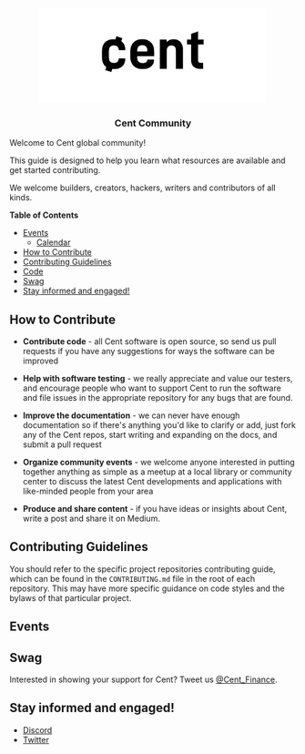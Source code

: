 <div align="center">
  <img alt="ReDoc logo" src="https://raw.githubusercontent.com/centfinance/Community/main/media-pack/logo.png" width="400px" />

  ### Cent Community
  
</div>

Welcome to Cent global community! 

This guide is designed to help you learn what resources are available and get started contributing.

We welcome builders, creators, hackers, writers and contributors of all kinds.

**Table of Contents**
<!-- TOC -->

  - [Events](#events)
    - [Calendar](#calendar)
  - [How to Contribute](#how-to-contribute)
  - [Contributing Guidelines](#contributing-guidelines)
  - [Code](#code)
  - [Swag](#swag)
  - [Stay informed and engaged!](#stay-informed-and-engaged)

<!-- /TOC -->

## How to Contribute

-  **Contribute code** - all Cent software is open source, so send us pull requests if you have any suggestions for ways the software can be improved

-  **Help with software testing** - we really appreciate and value our testers, and encourage people who want to support Cent to run the software and file issues in the appropriate repository for any bugs that are found.

-  **Improve the documentation** - we can never have enough documentation so if there's anything you'd like to clarify or add, just fork any of the Cent repos, start writing and expanding on the docs, and submit a pull request

-  **Organize community events** - we welcome anyone interested in putting together anything as simple as a meetup at a local library or community center to discuss the latest Cent developments and applications with like-minded people from your area

-  **Produce and share content** - if you have ideas or insights about Cent, write a post and share it on Medium.

## Contributing Guidelines

You should refer to the specific project repositories contributing guide, which can be found in the `CONTRIBUTING.md` file in the root of each repository. This may have more specific guidance on code styles and the bylaws of that particular project.

## Events

## Swag

Interested in showing your support for Cent?  Tweet us [@Cent_Finance](https://twitter.com/Cent_Finance).

## Stay informed and engaged!

- [Discord](https://discord.gg/bSXwRHd)
- [Twitter](https://twitter.com/Cent_Finance)

